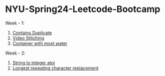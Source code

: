 # NYU-Spring24-Leetcode-Bootcamp

Week - 1:
1. [Contains Duplicate](https://leetcode.com/problems/contains-duplicate/)
2. [Video Stitching](https://leetcode.com/problems/video-stitching/)
3. [Container with most water](https://leetcode.com/problems/container-with-most-water/)

Week - 2:
1. [String to integer atoi ](https://leetcode.com/problems/longest-repeating-character-replacement/)
2. [Longest repeating character replacement](https://leetcode.com/problems/string-to-integer-atoi/)
